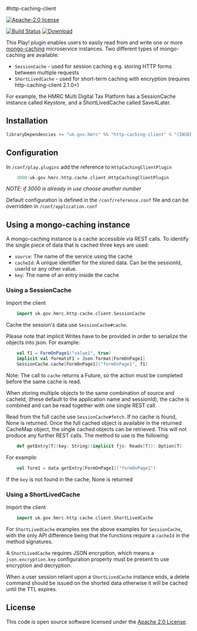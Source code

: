 #http-caching-client

[![Apache-2.0 license](http://img.shields.io/badge/license-Apache-brightgreen.svg)](http://www.apache.org/licenses/LICENSE-2.0.html)

[![Build Status](https://travis-ci.org/hmrc/http-caching-client.svg)](https://travis-ci.org/hmrc/http-caching-client) [ ![Download](https://api.bintray.com/packages/hmrc/releases/http-caching-client/images/download.svg) ](https://bintray.com/hmrc/releases/http-caching-client/_latestVersion)

This Play! plugin enables users to easily read from and write one or more [mongo-caching](https://github.com/hmrc/mongo-caching) microservice instances. Two different types of mongo-caching are available:

* ```SessionCache``` - used for session caching e.g. storing HTTP forms between multiple requests
* ```ShortLivedCache``` - used for short-term caching with encryption (requires http-caching-client 2.1.0+)

For example, the HMRC Multi Digital Tax Platform has a SessionCache instance called Keystore, and a ShortLivedCache called Save4Later.

## Installation

``` scala
libraryDependencies += "uk.gov.hmrc" %% "http-caching-client" % "[INSERT_VERSION]"
```

## Configuration

In `/conf/play.plugins` add the reference to `HttpCachingClientPlugin`

```scala
    3000:uk.gov.hmrc.http.cache.client.HttpCachingClientPlugin
```

*NOTE: if 3000 is already in use choose another number*

Default configuration is defined in the `/conf/reference.conf` file and can be overridden in `/conf/application.conf`

## Using a mongo-caching instance

A mongo-caching instance is a cache accessible via REST calls. To identify the single piece of data that is cached three keys are used:

- `source`: The name of the service using the cache
- `cacheId`: A unique identifier for the stored data. Can be the sessionId, userId or any other value.
- `key`: The name of an entry inside the cache

### Using a SessionCache

Import the client

```scala
    import uk.gov.hmrc.http.cache.client.SessionCache
```

Cache the session's data use ```SessionCache#cache```. 

Please note that implicit Writes have to be provided in order to serialize the objects into json. For example:

```scala
    val f1 = FormOnPage1("value1", true)
    implicit val formatsF1 = Json.format[FormOnPage1]
    SessionCache.cache[FormOnPage1]("formOnPage1", f1)
```

Note: The call to ```cache``` returns a Future, so the action must be completed before the same cache is read.

When storing multiple objects to the same combination of source and cacheId, (these default to the application name and sessionId), the cache is combined and can be read together with one single REST call.

Read from the full cache use ```SessionCache#fetch```. If no cache is found, None is returned. Once the full cached object is available in the returned CacheMap object, the single cached objects can be retrieved. This will not produce any further REST calls. The method to use is the following:

```scala
    def getEntry[T](key: String)(implicit fjs: Reads[T]): Option[T]
```

For example:

```scala
    val form1 = data.getEntry[FormOnPage1]("formOnPage1")
```

If the `key` is not found in the cache, None is returned

### Using a ShortLivedCache

Import the client

```scala
    import uk.gov.hmrc.http.cache.client.ShortLivedCache
```

For ```ShortLivedCache``` examples see the above examples for ```SessionCache```, with the only API difference being that the functions require a ```cacheId``` in the method signatures.

A ```ShortLivedCache``` requires JSON encryption, which means a ```json.encryption.key``` configuration property must be present to use encryption and decryption.

When a user session reliant upon a ```ShortLivedCache``` instance ends, a delete command should be issued on the shorted data otherwise it will be cached until the TTL expires.

## License ##

This code is open source software licensed under the [Apache 2.0 License]("http://www.apache.org/licenses/LICENSE-2.0.html").